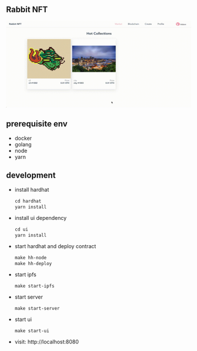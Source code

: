## Rabbit NFT
![demo](demo.gif)

## prerequisite env
* docker
* golang
* node
* yarn

## development
* install hardhat
  ```
  cd hardhat
  yarn install
  ```
* install ui dependency
  ```
  cd ui
  yarn install
  ```
* start hardhat and deploy contract
  ```
  make hh-node
  make hh-deploy
  ``` 
* start ipfs
  ```
  make start-ipfs
  ```
* start server
  ```
  make start-server
  ```
* start ui
  ```
  make start-ui
  ```
* visit: http://localhost:8080
